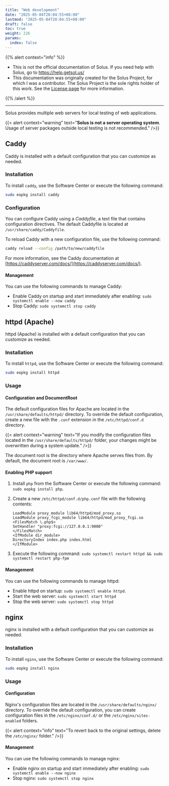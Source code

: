 ```yaml
---
title: "Web development"
date: "2025-05-04T20:04:55+08:00"
lastmod: "2025-05-04T20:04:55+08:00"
draft: false
toc: true
weight: 226
params:
  index: false
---
```


{{% alert context="info" %}}

- This is not the official documentation of Solus. If you need help with Solus, go to https://help.getsol.us/
- This documentation was originally created for the Solus Project, for which I was a contributor. The Solus Project is the sole rights holder of this work. See the [License page](/docs/license) for more information.

{{% /alert %}}

---

Solus provides multiple web servers for local testing of web applications.

{{< alert context="warning" text="**Solus is not a server operating system**. Usage of server packages outside local testing is not recommended." />}}

## Caddy

Caddy is installed with a default configuration that you can customize as needed.

### Installation

To install `caddy`, use the Software Center or execute the following command:

```bash
sudo eopkg install caddy
```

### Configuration

You can configure Caddy using a _Caddyfile_, a text file that contains configuration directives. The default Caddyfile is located at `/usr/share/caddy/Caddyfile`.

To reload Caddy with a new configuration file, use the following command:

```bash
caddy reload --config /path/to/new/caddyfile
```

For more information, see the Caddy documentation at [https://caddyserver.com/docs/](https://caddyserver.com/docs/).

#### Management

You can use the following commands to manage Caddy:

- Enable Caddy on startup and start immediately after enabling: `sudo systemctl enable --now caddy`
- Stop Caddy: `sudo systemctl stop caddy`

## httpd (Apache)

httpd (Apache) is installed with a default configuration that you can customize as needed.

### Installation

To install `httpd`, use the Software Center or execute the following command:

```bash
sudo eopkg install httpd
```

### Usage

#### Configuration and DocumentRoot

The default configuration files for Apache are located in the `/usr/share/defaults/httpd/` directory. To override the default configuration, create a new file with the `.conf` extension in the `/etc/httpd/conf.d` directory.

{{< alert context="warning" text="If you modify the configuration files located in the `/usr/share/defaults/httpd/` folder, your changes might be overwritten during a system update." />}}

The document root is the directory where Apache serves files from. By default, the document root is `/var/www/`.

#### Enabling PHP support

1. Install `php` from the Software Center or execute the following command: `sudo eopkg install php`.
2. Create a new `/etc/httpd/conf.d/php.conf` file with the following contents:

   ```
   LoadModule proxy_module lib64/httpd/mod_proxy.so
   LoadModule proxy_fcgi_module lib64/httpd/mod_proxy_fcgi.so
   <FilesMatch \.php$>
   SetHandler "proxy:fcgi://127.0.0.1:9000"
   </FilesMatch>
   <IfModule dir_module>
   DirectoryIndex index.php index.html
   </IfModule>
   ```

3. Execute the following command: `sudo systemctl restart httpd && sudo systemctl restart php-fpm`

#### Management

You can use the following commands to manage httpd:

- Enable httpd on startup: `sudo systemctl enable httpd`.
- Start the web server: `sudo systemctl start httpd`
- Stop the web server: `sudo systemctl stop httpd`

## nginx

nginx is installed with a default configuration that you can customize as needed.

### Installation

To install `nginx`, use the Software Center or execute the following command:

```bash
sudo eopkg install nginx
```

### Usage

#### Configuration

Nginx's configuration files are located in the `/usr/share/defaults/nginx/` directory. To override the default configuration, you can create configuration files in the `/etc/nginx/conf.d/` or the `/etc/nginx/sites-enabled` folders.

{{< alert context="info" text="To revert back to the original settings, delete the `/etc/nginx/` folder." />}}

#### Management

You can use the following commands to manage nginx:

- Enable nginx on startup and start immediately after enabling: `sudo systemctl enable --now nginx`
- Stop nginx: `sudo systemctl stop nginx`
